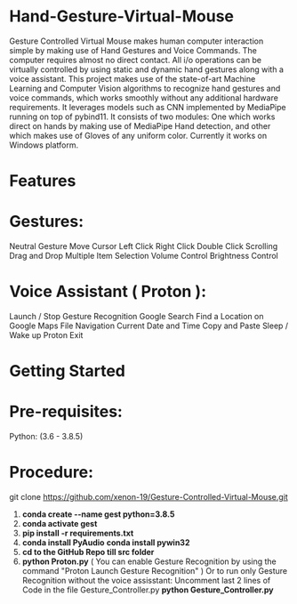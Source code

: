 # Hand-Gesture-Virtual-Mouse
Gesture Controlled Virtual Mouse makes human computer interaction simple by making use of Hand Gestures and Voice Commands. The computer requires almost no direct contact. All i/o operations can be virtually controlled by using static and dynamic hand gestures along with a voice assistant. This project makes use of the state-of-art Machine Learning and Computer Vision algorithms to recognize hand gestures and voice commands, which works smoothly without any additional hardware requirements. It leverages models such as CNN implemented by MediaPipe running on top of pybind11. It consists of two modules: One which works direct on hands by making use of MediaPipe Hand detection, and other which makes use of Gloves of any uniform color. Currently it works on Windows platform.

# Features
# Gestures:
Neutral Gesture
Move Cursor
Left Click
Right Click
Double Click
Scrolling
Drag and Drop
Multiple Item Selection
Volume Control
Brightness Control
# Voice Assistant ( Proton ):
Launch / Stop Gesture Recognition
Google Search
Find a Location on Google Maps
File Navigation
Current Date and Time
Copy and Paste
Sleep / Wake up Proton
Exit

# Getting Started
# Pre-requisites:
Python: (3.6 - 3.8.5)

# Procedure:
 git clone https://github.com/xenon-19/Gesture-Controlled-Virtual-Mouse.git
1) **conda create --name gest python=3.8.5**
2) **conda activate gest**
3) **pip install -r requirements.txt**
4) **conda install PyAudio**
   **conda install pywin32**
5) **cd to the GitHub Repo till src folder**
6) **python Proton.py**
   ( You can enable Gesture Recognition by using the command "Proton Launch Gesture Recognition" )
Or to run only Gesture Recognition without the voice assisstant:
Uncomment last 2 lines of Code in the file Gesture_Controller.py
  **python Gesture_Controller.py**

